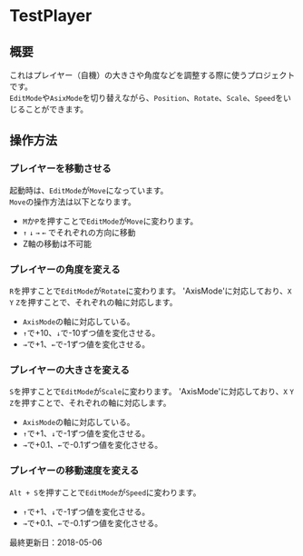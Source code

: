 # TestPlayer

## 概要

これはプレイヤー（自機）の大きさや角度などを調整する際に使うプロジェクトです。  
`EditMode`や`AsixMode`を切り替えながら、`Position`、`Rotate`、`Scale`、`Speed`をいじることができます。  

## 操作方法

### プレイヤーを移動させる

起動時は、`EditMode`が`Move`になっています。  
`Move`の操作方法は以下となります。

- `M`か`P`を押すことで`EditMode`が`Move`に変わります。
- `↑` `↓` `→` `←` でそれぞれの方向に移動
- Z軸の移動は不可能

### プレイヤーの角度を変える

`R`を押すことで`EditMode`が`Rotate`に変わります。
'AxisMode'に対応しており、`X` `Y` `Z`を押すことで、それぞれの軸に対応します。  

- `AxisMode`の軸に対応している。
- `↑`で+10、`↓`で-10ずつ値を変化させる。
- `→`で+1、`←`で-1ずつ値を変化させる。

### プレイヤーの大きさを変える

`S`を押すことで`EditMode`が`Scale`に変わります。
'AxisMode'に対応しており、`X` `Y` `Z`を押すことで、それぞれの軸に対応します。  

- `AxisMode`の軸に対応している。
- `↑`で+1、`↓`で-1ずつ値を変化させる。
- `→`で+0.1、`←`で-0.1ずつ値を変化させる。

### プレイヤーの移動速度を変える

`Alt + S`を押すことで`EditMode`が`Speed`に変わります。  

- `↑`で+1、`↓`で-1ずつ値を変化させる。
- `→`で+0.1、`←`で-0.1ずつ値を変化させる。

最終更新日：2018-05-06
